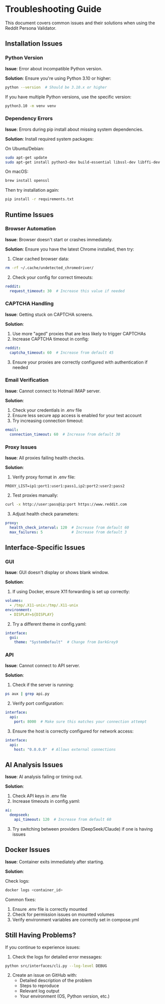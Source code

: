 # Troubleshooting Guide

This document covers common issues and their solutions when using the Reddit Persona Validator.

## Installation Issues

### Python Version

**Issue**: Error about incompatible Python version.

**Solution**: Ensure you're using Python 3.10 or higher:
```bash
python --version  # Should be 3.10.x or higher
```

If you have multiple Python versions, use the specific version:
```bash
python3.10 -m venv venv
```

### Dependency Errors

**Issue**: Errors during pip install about missing system dependencies.

**Solution**: Install required system packages:

On Ubuntu/Debian:
```bash
sudo apt-get update
sudo apt-get install python3-dev build-essential libssl-dev libffi-dev
```

On macOS:
```bash
brew install openssl
```

Then try installation again:
```bash
pip install -r requirements.txt
```

## Runtime Issues

### Browser Automation

**Issue**: Browser doesn't start or crashes immediately.

**Solution**: Ensure you have the latest Chrome installed, then try:

1. Clear cached browser data:
```bash
rm -rf ~/.cache/undetected_chromedriver/
```

2. Check your config for correct timeouts:
```yaml
reddit:
  request_timeout: 30  # Increase this value if needed
```

### CAPTCHA Handling

**Issue**: Getting stuck on CAPTCHA screens.

**Solution**:

1. Use more "aged" proxies that are less likely to trigger CAPTCHAs
2. Increase CAPTCHA timeout in config:
```yaml
reddit:
  captcha_timeout: 60  # Increase from default 45
```
3. Ensure your proxies are correctly configured with authentication if needed

### Email Verification

**Issue**: Cannot connect to Hotmail IMAP server.

**Solution**:

1. Check your credentials in .env file
2. Ensure less secure app access is enabled for your test account
3. Try increasing connection timeout:
```yaml
email:
  connection_timeout: 60  # Increase from default 30
```

### Proxy Issues

**Issue**: All proxies failing health checks.

**Solution**:

1. Verify proxy format in .env file:
```
PROXY_LIST=ip1:port1:user1:pass1,ip2:port2:user2:pass2
```

2. Test proxies manually:
```bash
curl -x http://user:pass@ip:port https://www.reddit.com
```

3. Adjust health check parameters:
```yaml
proxy:
  health_check_interval: 120  # Increase from default 60
  max_failures: 5             # Increase from default 3
```

## Interface-Specific Issues

### GUI

**Issue**: GUI doesn't display or shows blank window.

**Solution**:

1. If using Docker, ensure X11 forwarding is set up correctly:
```yaml
volumes:
  - /tmp/.X11-unix:/tmp/.X11-unix
environment:
  - DISPLAY=${DISPLAY}
```

2. Try a different theme in config.yaml:
```yaml
interface:
  gui:
    theme: "SystemDefault"  # Change from DarkGrey9
```

### API

**Issue**: Cannot connect to API server.

**Solution**:

1. Check if the server is running:
```bash
ps aux | grep api.py
```

2. Verify port configuration:
```yaml
interface:
  api:
    port: 8000  # Make sure this matches your connection attempt
```

3. Ensure the host is correctly configured for network access:
```yaml
interface:
  api:
    host: "0.0.0.0"  # Allows external connections
```

## AI Analysis Issues

**Issue**: AI analysis failing or timing out.

**Solution**:

1. Check API keys in .env file
2. Increase timeouts in config.yaml:
```yaml
ai:
  deepseek:
    api_timeout: 120  # Increase from default 60
```

3. Try switching between providers (DeepSeek/Claude) if one is having issues

## Docker Issues

**Issue**: Container exits immediately after starting.

**Solution**:

Check logs:
```bash
docker logs <container_id>
```

Common fixes:
1. Ensure .env file is correctly mounted
2. Check for permission issues on mounted volumes
3. Verify environment variables are correctly set in compose.yml

## Still Having Problems?

If you continue to experience issues:

1. Check the logs for detailed error messages:
```bash
python src/interfaces/cli.py --log-level DEBUG
```

2. Create an issue on GitHub with:
   - Detailed description of the problem
   - Steps to reproduce
   - Relevant log output
   - Your environment (OS, Python version, etc.)
